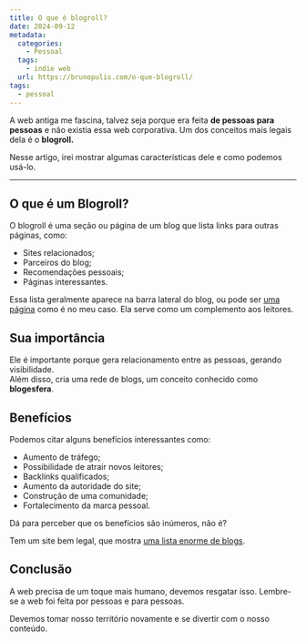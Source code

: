 ```yaml
---
title: O que é blogroll?
date: 2024-09-12
metadata:
  categories:
    - Pessoal
  tags:
    - indie web
  url: https://brunopulis.com/o-que-blogroll/
tags:
  - pessoal
---
```

A web antiga me fascina, talvez seja porque era feita **de pessoas para pessoas** e não existia essa web corporativa. Um dos conceitos mais legais dela é o **blogroll.**  
  
Nesse artigo, irei mostrar algumas características dele e como podemos usá-lo.

* * *

## O que é um Blogroll?

O blogroll é uma seção ou página de um blog que lista links para outras páginas, como:

-   Sites relacionados;
-   Parceiros do blog;
-   Recomendações pessoais;
-   Páginas interessantes.

Essa lista geralmente aparece na barra lateral do blog, ou pode ser [uma página](https://brunopulis.com/blogroll/) como é no meu caso. Ela serve como um complemento aos leitores.

## Sua importância

Ele é importante porque gera relacionamento entre as pessoas, gerando visibilidade.  
Além disso, cria uma rede de blogs, um conceito conhecido como **blogesfera**.

## Benefícios

Podemos citar alguns benefícios interessantes como:

-   Aumento de tráfego;
-   Possibilidade de atrair novos leitores;
-   Backlinks qualificados;
-   Aumento da autoridade do site;
-   Construção de uma comunidade;
-   Fortalecimento da marca pessoal.

Dá para perceber que os benefícios são inúmeros, não é?

Tem um site bem legal, que mostra [uma lista enorme de blogs](https://blogroll.org/).

## Conclusão

A web precisa de um toque mais humano, devemos resgatar isso. Lembre-se a web foi feita por pessoas e para pessoas.

Devemos tomar nosso território novamente e se divertir com o nosso conteúdo.